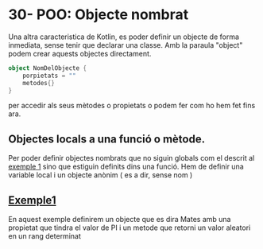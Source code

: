 # 30- POO: Objecte nombrat

Una altra caracteristica de Kotlin, es poder definir un objecte de forma inmediata, sense tenir que declarar una classe. Amb la paraula "object" podem crear aquests objectes directament.

```kotlin
object NomDelObjecte {
	porpietats = ""
	metodes{}
}
```

per accedir als seus mètodes o propietats o podem fer com ho hem fet fins ara.

## Objectes locals a una funció o mètode.

Per poder definir objectes nombrats que no siguin globals com el descrit al [exemple 1](https://github.com/marcmoiagese/curskotlin/tree/master/30-POO-Objecte_nomrat) sino que estiguin definits dins una funció. Hem de definir una variable local i un objecte anònim ( es a dir, sense nom )

## [Exemple1](https://github.com/marcmoiagese/curskotlin/tree/master/30-POO-Objecte_nomrat)

En aquest exemple definirem un objecte que es dira Mates amb una propietat que tindra el valor de PI i un metode que retorni un valor aleatori en un rang determinat

